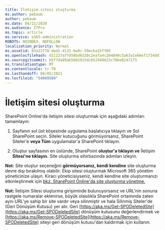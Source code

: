 ```yaml
---
title: İletişim sitesi oluşturma
ms.author: pebaum
author: pebaum
ms.date: 04/21/2020
ms.audience: ITPro
ms.topic: article
ms.service: o365-administration
ROBOTS: NOINDEX, NOFOLLOW
localization_priority: Normal
ms.assetid: 03a23778-ded1-4131-ba9c-59ecba15ff05
ms.openlocfilehash: d11227a7fd58bd6320c2eafa4c204840c5a63a1e66ef1734dd781a3c1c0d3131
ms.sourcegitcommit: b5f7da89a650d2915dc652449623c78be6247175
ms.translationtype: MT
ms.contentlocale: tr-TR
ms.lasthandoff: 08/05/2021
ms.locfileid: "54069588"
---
```

# <a name="create-a-communication-site"></a>İletişim sitesi oluşturma

SharePoint Online'da iletişim sitesi oluşturmak için aşağıdaki adımları tamamlayın: 
  
1. Sayfanın sol üst köşesinde uygulama başlatıcıya tıklayın ve Sol SharePoint seçin. Siteler kutucuğunu görmüyorsanız, SharePoint Siteler'e  **veya Tüm** uygulamalar'a SharePoint tıklayın. 
    
2. Oluştur sayfasının en üstünde, SharePoint **oluştur'a tıklayın ve** İletişim **Sitesi'ne tıklayın.** Site oluşturma sihirbazında adımları izleyin. 
    
 **Not:** Site oluştur seçeneğini **görmüyorsanız, kendi kendine** site oluşturma devre dışı bırakılmış olabilir. Ekip sitesi oluşturmak Microsoft 365 yönetim yöneticinize ulaşın. Kiracı yöneticisiyseniz, kendi kendine site oluşturmanızı etkinleştirmek için [bkz. SharePoint Online'da site oluşturma yönetme.](https://go.microsoft.com/fwlink/?linkid=2018780)
  
 **Not:** İletişim Sitesi oluşturma girişiminde bulunuyorsanız ve URL'nin sonuna rastgele numaralar eklenirse, büyük olasılıkla SharePoint ortamında zaten aynı URL'ye sahip bir site vardır veya silinmiştir ve hala Silinmiş Siteler'de (Geri Dönüşüm Kutusu) yer alır. Geri [https://aka.ms/Get-SPODeletedSite](https://aka.ms/Get-SPODeletedSite) dönüşüm kutusunu değerlendirmek ve [https://aka.ms/Remove-SPODeletedSite](https://aka.ms/Remove-SPODeletedSite) siteyi geri dönüşüm kutusu'dan kaldırmak için kullanın. 
  

